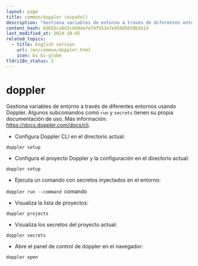 ```yaml
---
layout: page
title: common/doppler (español)
description: "Gestiona variables de entorno a través de diferentes entornos usando Doppler."
content_hash: 6db55ca8d3cddddafe74f551e7e958d5039b5b1d
last_modified_at: 2024-10-05
related_topics:
  - title: English version
    url: /en/common/doppler.html
    icon: bi bi-globe
tldri18n_status: 2
---
```

# doppler

Gestiona variables de entorno a través de diferentes entornos usando Doppler.
Algunos subcomandos como `run` y `secrets` tienen su propia documentación de uso.
Más información: <https://docs.doppler.com/docs/cli>.

- Configura Doppler CLI en el directorio actual:

`doppler setup`

- Configura el proyecto Doppler y la configuración en el directorio actual:

`doppler setup`

- Ejecuta un comando con secretos inyectados en el entorno:

`doppler run --command `<span class="tldr-var badge badge-pill bg-dark-lm bg-white-dm text-white-lm text-dark-dm font-weight-bold">comando</span>

- Visualiza la lista de proyectos:

`doppler projects`

- Visualiza los secretos del proyecto actual:

`doppler secrets`

- Abre el panel de control de doppler en el navegador:

`doppler open`

